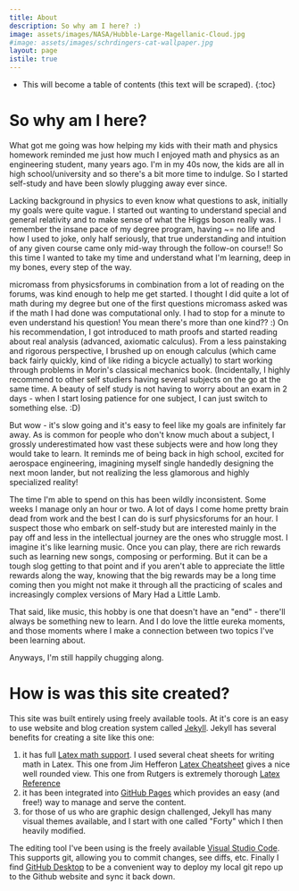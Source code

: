```yaml
---
title: About
description: So why am I here? :)
image: assets/images/NASA/Hubble-Large-Magellanic-Cloud.jpg
#image: assets/images/schrdingers-cat-wallpaper.jpg
layout: page
istile: true
---
```

* This will become a table of contents (this text will be scraped).
{:toc}

# So why am I here?
What got me going was how helping my kids with their math and physics homework reminded me just how much I enjoyed math and physics as an engineering student, many years ago. I'm in my 40s now, the kids are all in high school/university and so there's a bit more time to indulge. So I started self-study and have been slowly plugging away ever since.

Lacking background in physics to even know what questions to ask, initially my goals were quite vague. I started out wanting to understand special and general relativity and to make sense of what the Higgs boson really was. I remember the insane pace of my degree program, having ~= no life and how I used to joke, only half seriously, that true understanding and intuition of any given course came only mid-way through the follow-on course!! So this time I wanted to take my time and understand what I'm learning, deep in my bones, every step of the way.

micromass from physicsforums in combination from a lot of reading on the forums, was kind enough to help me get started. I thought I did quite a lot of math during my degree but one of the first questions micromass asked was if the math I had done was computational only. I had to stop for a minute to even understand his question! You mean there's more than one kind?? :) On his recommendation, I got introduced to math proofs and started reading about real analysis (advanced, axiomatic calculus). From a less painstaking and rigorous perspective, I brushed up on enough calculus (which came back fairly quickly, kind of like riding a bicycle actually) to start working through problems in Morin's classical mechanics book. (Incidentally, I highly recommend to other self studiers having several subjects on the go at the same time. A beauty of self study is not having to worry about an exam in 2 days - when I start losing patience for one subject, I can just switch to something else. :D)

But wow - it's slow going and it's easy to feel like my goals are infinitely far away. As is common for people who don't know much about a subject, I grossly underestimated how vast these subjects were and how long they would take to learn. It reminds me of being back in high school, excited for aerospace engineering, imagining myself single handedly designing the next moon lander, but not realizing the less glamorous and highly specialized reality!

The time I'm able to spend on this has been wildly inconsistent. Some weeks I manage only an hour or two. A lot of days I come home pretty brain dead from work and the best I can do is surf physicsforums for an hour. I suspect those who embark on self-study but are interested mainly in the pay off and less in the intellectual journey are the ones who struggle most. I imagine it's like learning music. Once you can play, there are rich rewards such as learning new songs, composing or performing. But it can be a tough slog getting to that point and if you aren't able to appreciate the little rewards along the way, knowing that the big rewards may be a long time coming then you might not make it through all the practicing of scales and increasingly complex versions of Mary Had a Little Lamb.

That said, like music, this hobby is one that doesn't have an "end" - there'll always be something new to learn. And I do love the little eureka moments, and those moments where I make a connection between two topics I've been learning about.

Anyways, I'm still happily chugging along.

# How is was this site created?

This site was built entirely using freely available tools. At it's core is an easy to use website and blog creation system called [Jekyll](https://jekyllrb.com). Jekyll has several benefits for creating a site like this one:
1. it has full [Latex math support](https://jekyllrb.com/docs/extras/). I used several cheat sheets for writing math in Latex. This one from Jim Hefferon [Latex Cheatsheet](http://joshua.smcvt.edu/undergradmath/undergradmath.pdf) gives a nice well rounded view. This one from Rutgers is extremely thorough [Latex Reference](http://reu.dimacs.rutgers.edu/Symbols.pdf)
1. it has been integrated into [GitHub Pages](https://pages.github.com/) which provides an easy (and free!) way to manage and serve the content.
1. for those of us who are graphic design challenged, Jekyll has many visual themes available, and I start with one called "Forty" which I then heavily modified.

The editing tool I've been using is the freely available [Visual Studio Code](https://code.visualstudio.com). This supports git, allowing you to commit changes, see diffs, etc.
Finally I find [GitHub Desktop](https://desktop.github.com) to be a convenient way to deploy my local git repo up to the Github website and sync it back down.
